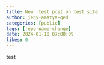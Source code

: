 ```yaml
---
title: New  test post on test site
author: jeny-amatya-qed
categories: [public]
tags: [repo-name-change]
date: 2024-01-10 07:00:09 
likes: 0
---
```


test